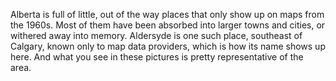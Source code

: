 Alberta is full of little, out of the way places that only show up on maps from the 1960s. Most of them have been absorbed into larger towns and cities, or withered away into memory. Aldersyde is one such place, southeast of Calgary, known only to map data providers, which is how its name shows up here. And what you see in these pictures is pretty representative of the area. 